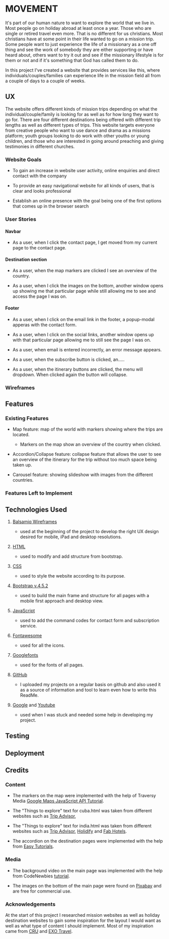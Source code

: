 # MOVEMENT

It's part of our human nature to want to explore the world that we live in. Most people go on holiday abroad at least once a year. 
Those who are single or retired travel even more. That is no different for us christians. Most christians have at some point in their 
life wanted to go on a mission trip. Some people want to just experience the life of a missionary as a one off thing and see the work of 
somebody they are either supporting or have heard about, others want to try it out and see if the missionary lifestyle is for them or not 
and if it's something that God has called them to do. 

In this project I've created a website that provides services like this, where individuals/couples/families can experience life in the 
mission field all from a couple of days to a couple of weeks. 

## UX

The website offers different kinds of mission trips depending on what the individual/couple/family is looking for as well as for how long 
they want to go for. There are four different destinations being offered with different trip lengths as well as different types of trips. 
This website targets everyone from creative people who want to use dance and drama as a missions platform; youth groups looking to do work
with other youths or young children, and those who are interested in going around preaching and giving testimonies in different churches.


### Website Goals 

- To gain an increase in website user activity, online enquiries and direct contact with the company

- To provide an easy navigational website for all kinds of users, that is clear and looks professional 

- Establish an online presence with the goal being one of the first options that comes up in the browser search

### User Stories

#### Navbar

- As a user, when I click the contact page, I get moved from my current page to the contact page.

#### Destination section

- As a user, when the map markers are clicked I see an overview of the country.

- As a user, when I click the images on the bottom, another window opens up showing me that particular page while still allowing me to
see and access the page I was on.

#### Footer

- As a user, when I click on the email link in the footer, a popup-modal apperas with the contact form.

- As a user, when I click on the social links, another window opens up with that particular page allowing me to still see the page I
was on.

- As a user, when email is entered incorrectly, an error message appears.

- As a user, when the subscribe button is clicked, an.....

- As a user, when the itinerary buttons are clicked, the menu will dropdown. When clicked again the button will collapse.

### Wireframes

## Features

### Existing Features

- Map feature: map of the world with markers showing where the trips are located.
    - Markers on the map show an overview of the country when clicked.

- Accordion/Collapse feature: collapse feature that allows the user to see an overview of the itinerary for the trip without too much space being taken
up.

- Carousel feature: showing slideshow with images from the different countries.


### Features Left to Implement

## Technologies Used

1. <a href="https://balsamiq.com">Balsamiq Wireframes</a>
    - used at the beginning of the project to develop the right UX design desired for mobile, iPad and desktop resolutions.

2. <a href="https://html.com/">HTML</a>
    - used to modify and add structure from bootstrap.

3. <a href="https://www.w3.org/Style/CSS/">CSS</a>
    - used to style the website according to its purpose.

4. <a href="https://getbootstrap.com/">Bootstrap v.4.5.2</a>
    - used to build the main frame and structure for all pages with a mobile first approach and desktop view.

5. <a href="https://developer.mozilla.org/en-US/docs/Web/JavaScript">JavaScript</a>
    - used to add the command codes for contact form and subscription service. 

6. <a href="https://fontawesome.com/">Fontawesome</a>
    - used for all the icons.

7. <a href="https://fonts.google.com/">Googlefonts</a>
    - used for the fonts of all pages.

8. <a href="https://github.com/">GitHub</a>
    - I uploaded my projects on a regular basis on github and also used it as a source of information and tool to learn even how to write this ReadMe.

9. <a href="https://google.com">Google</a> and <a href="https://youtube.com">Youtube</a> 
    - used when I was stuck and needed some help in developing my project.

## Testing

## Deployment

## Credits

### Content

- The markers on the map were implemented with the help of Traversy Media <a href="https://www.youtube.com/watch?v=Zxf1mnP5zcw&t=577s">Google Maps JavaScript API Tutorial</a>.

- The "Things to explore" text for cuba.html was taken from different websites such as <a href="https://www.tripadvisor.com/Attractions-g147271-Activities-Havana_Ciudad_de_la_Habana_Province_Cuba.html">Trip Advisor</a>,

- The "Things to explore" text for india.html was taken from different websites such as <a href="https://www.tripadvisor.com/Attractions-g304558-Activities-Kolkata_Calcutta_Kolkata_District_West_Bengal.html">Trip Advisor</a>, <a href="https://www.holidify.com/places/kolkata/eco-tourism-park-sightseeing-121302.html">Holidify</a> and <a href="https://www.fabhotels.com/blog/things-to-do-in-kolkata-in-one-day/">Fab Hotels</a>.

- The accordion on the destination pages were implemented with the help from <a href="https://www.youtube.com/watch?v=t5pJ-SYCZa0">Easy Tutorials</a>.

### Media

- The background video on the main page was implemented with the help from CodeNewbies <a href="https://www.youtube.com/watch?v=-G37aahAYlM">tutorial</a>.

- The images on the bottom of the main page were found on <a href="https://pixabay.com/">Pixabay</a> and are free for commercial use.

### Acknowledgements

At the start of this project I researched mission websites as well as holiday destination websites to gain some inspiration for the layout
I would want as well as what type of content I should implement. Most of my inspiration came from <a href="https://www.cru.org/">CRU</a> 
and <a href="https://www.exotravel.com/">EXO Travel</a>. 

